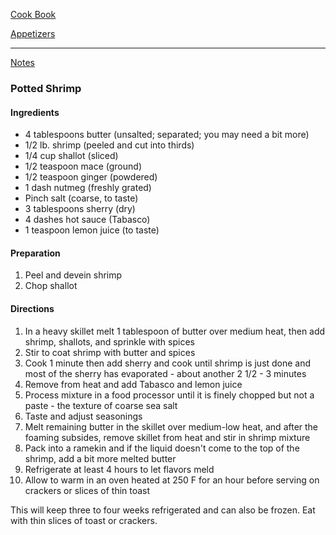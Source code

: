 [Cook Book](https://github.com/vmsmith/CookBook/blob/master/README.md)  

[Appetizers](https://github.com/vmsmith/CookBook/blob/master/appetizers.md)  

-----  

[Notes](https://github.com/vmsmith/CookBook/blob/master/notes.md)  

### Potted Shrimp  

#### Ingredients   

* 4 tablespoons butter (unsalted; separated; you may need a bit more)  
* 1/2 lb. shrimp (peeled and cut into thirds)  
* 1/4 cup shallot (sliced)  
* 1/2 teaspoon mace (ground)  
* 1/2 teaspoon ginger (powdered)  
* 1 dash nutmeg (freshly grated)  
* Pinch salt (coarse, to taste)  
* 3 tablespoons sherry (dry)  
* 4 dashes hot sauce (Tabasco)  
* 1 teaspoon lemon juice (to taste)  

#### Preparation  

1. Peel and devein shrimp  
2. Chop shallot  

#### Directions  

1. In a heavy skillet melt 1 tablespoon of butter over medium heat, then add shrimp, shallots, and sprinkle with spices   
2. Stir to coat shrimp with butter and spices  
3. Cook 1 minute then add sherry and cook until shrimp is just done and most of the sherry has evaporated - about another 2 1/2 - 3 minutes  
4. Remove from heat and add Tabasco and lemon juice  
5. Process mixture in a food processor until it is finely chopped but not a paste - the texture of coarse sea salt  
6. Taste and adjust seasonings  
7. Melt remaining butter in the skillet over medium-low heat, and after the foaming subsides, remove skillet from heat and stir in shrimp mixture  
8. Pack into a ramekin and if the liquid doesn't come to the top of the shrimp, add a bit more melted butter  
9. Refrigerate at least 4 hours to let flavors meld  
10. Allow to warm in an oven heated at 250 F for an hour before serving on crackers or slices of thin toast  

This will keep three to four weeks refrigerated and can also be frozen. Eat with thin slices of toast or crackers. 
